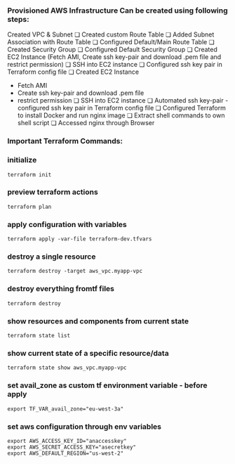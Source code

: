 ### Provisioned AWS Infrastructure Can be created using following steps:
Created VPC & Subnet
❏ Created custom Route Table
❏ Added Subnet Association with Route Table
❏ Configured Default/Main Route Table
❏ Created Security Group
❏ Configured Default Security Group
❏ Created EC2 Instance (Fetch AMI, Create ssh key-pair and download .pem 
file and restrict permission)
❏ SSH into EC2 instance
❏ Configured ssh key pair in Terraform config file
❏ Created EC2 Instance
- Fetch AMI
- Create ssh key-pair and download .pem file
- restrict permission 
❏ SSH into EC2 instance
❏ Automated ssh key-pair - configured ssh key pair in Terraform config file
❏ Configured Terraform to install Docker and run nginx image
❏ Extract shell commands to own shell script
❏ Accessed nginx through Browser





### Important Terraform Commands:
### initialize

    terraform init

### preview terraform actions

    terraform plan

### apply configuration with variables

    terraform apply -var-file terraform-dev.tfvars

### destroy a single resource

    terraform destroy -target aws_vpc.myapp-vpc

### destroy everything fromtf files

    terraform destroy

### show resources and components from current state

    terraform state list

### show current state of a specific resource/data

    terraform state show aws_vpc.myapp-vpc    

### set avail_zone as custom tf environment variable - before apply

    export TF_VAR_avail_zone="eu-west-3a"

### set aws configuration through env variables

    export AWS_ACCESS_KEY_ID="anaccesskey"
    export AWS_SECRET_ACCESS_KEY="asecretkey"
    export AWS_DEFAULT_REGION="us-west-2"

